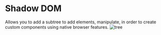 # Shadow DOM
Allows you to add a subtree to add elements, manipulate, in order to create custom components using native browser features.
![tree](https://user-images.githubusercontent.com/47615360/175351879-bac1e2ac-02e0-4c84-aeb5-fd7743b97f85.png)

